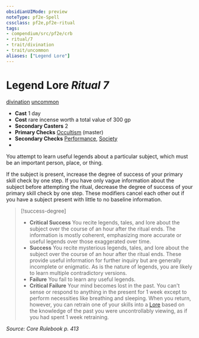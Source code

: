 ```yaml
---
obsidianUIMode: preview
noteType: pf2e-Spell
cssclass: pf2e,pf2e-ritual
tags:
- compendium/src/pf2e/crb
- ritual/7
- trait/divination
- trait/uncommon
aliases: ["Legend Lore"]
---
```

# Legend Lore *Ritual 7*  
[divination](rules/traits/divination.md "Divination School Trait")  [uncommon](rules/traits/uncommon.md "Uncommon Rarity Trait")  

- **Cast** 1 day
- **Cost** rare incense worth a total value of 300 gp
- **Secondary Casters** 2
- **Primary Checks** [Occultism](compendium/skills.md#Occultism) (master)
- **Secondary Checks** [Performance](compendium/skills.md#Performance), [Society](compendium/skills.md#Society)
- 

You attempt to learn useful legends about a particular subject, which must be an important person, place, or thing.

If the subject is present, increase the degree of success of your primary skill check by one step. If you have only vague information about the subject before attempting the ritual, decrease the degree of success of your primary skill check by one step. These modifiers cancel each other out if you have a subject present with little to no baseline information.

> [!success-degree] 
> - **Critical Success** You recite legends, tales, and lore about the subject over the course of an hour after the ritual ends. The information is mostly coherent, emphasizing more accurate or useful legends over those exaggerated over time.
> - **Success** You recite mysterious legends, tales, and lore about the subject over the course of an hour after the ritual ends. These provide useful information for further inquiry but are generally incomplete or enigmatic. As is the nature of legends, you are likely to learn multiple contradictory versions.
> - **Failure** You fail to learn any useful legends.
> - **Critical Failure** Your mind becomes lost in the past. You can't sense or respond to anything in the present for 1 week except to perform necessities like breathing and sleeping. When you return, however, you can retrain one of your skills into a [Lore](compendium/skills.md#Lore) based on the knowledge of the past you were uncontrollably viewing, as if you had spent 1 week retraining.

*Source: Core Rulebook p. 413*